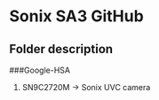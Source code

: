 Sonix SA3 GitHub
===================================
Folder description
-----------------------------------  
###Google-HSA
1. SN9C2720M -> Sonix UVC camera
